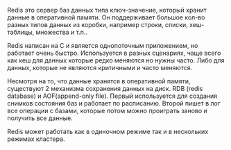 Redis это сервер баз данных типа ключ-значение, который хранит данные в оперативной памяти. Он поддерживает большое кол-во разных типов данных из коробки, например строки, списки, хеш-таблицы, множества и т.п.. 

Redis написан на C и является однопоточным приложением, но работает очень быстро. Используется в разных сценариях, чаще всего как кеш для данных которые редко меняются но нужны часто. Либо для данных, которые не являются критичными и часто меняются. 

Несмотря на то, что данные хранятся в оперативной памяти, существуют 2 механизма сохранения данных на диск. RDB (redis database) и AOF(append-only file). Первый используется для создания снимков состояния баз и работает по расписанию. Второй пишет в лог все операции с базами, которые потом можно проиграть заново и получить все данные. 

Redis может работать как в одиночном режиме так и в нескольких режимах кластера.

